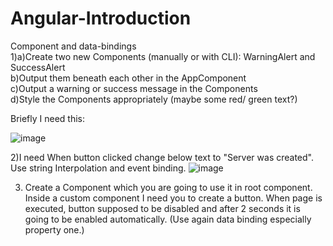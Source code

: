 # Angular-Introduction
Component and data-bindings </br>
1)a)Create two new Components (manually or with CLI): WarningAlert and SuccessAlert </br>
b)Output them beneath each other in the AppComponent </br>
c)Output a warning or success message in the Components </br>
d)Style the Components appropriately (maybe some red/ green text?) </br>

Briefly I need this: </br>

![image](https://user-images.githubusercontent.com/110709552/202995399-549f3317-bd08-4205-893b-1b1979688a84.png)

2)I need When button clicked change below text to "Server was created". Use string Interpolation and event binding.
![image](https://user-images.githubusercontent.com/110709552/202997090-952e1fdf-92f1-483e-a104-6ed7326fd954.png) </br>

3) Create a Component which you are going to use it in root component. Inside a custom component I need you to create a button. When page is executed, button supposed to be disabled and after 2 seconds it is going to be enabled automatically. (Use again data binding especially property one.)

